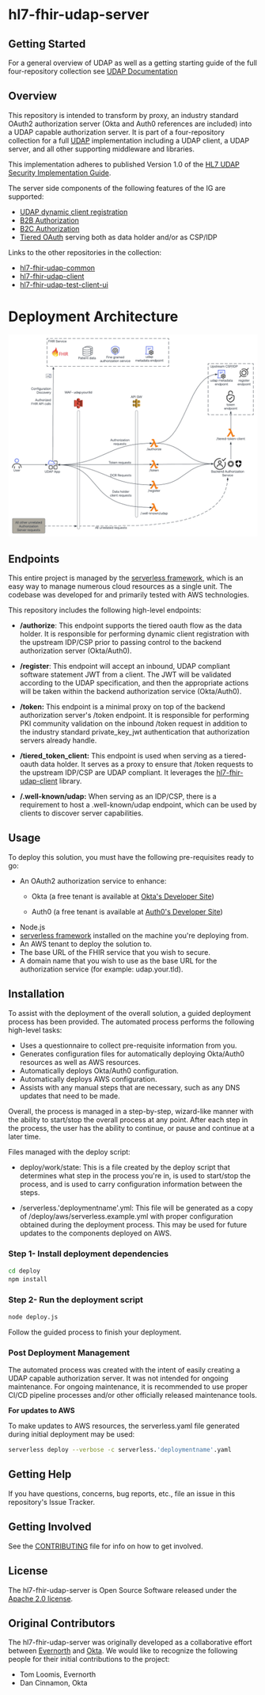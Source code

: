 # hl7-fhir-udap-server

## Getting Started

For a general overview of UDAP as well as a getting starting guide of the full four-repository collection see [UDAP Documentation](https://github.com/Evernorth/hl7-fhir-udap-docs#readme)

## Overview

This repository is intended to transform by proxy, an industry standard OAuth2 authorization server (Okta and Auth0 references are included) into a UDAP capable authorization server. It is part of a four-repository collection for a full [UDAP](https://www.udap.org/) implementation including a UDAP client, a UDAP server, and all other supporting middleware and libraries. 

This implementation adheres to published Version 1.0 of the [HL7 UDAP Security Implementation Guide](http://hl7.org/fhir/us/udap-security/STU1/).   

The server side components of the following features of the IG are supported:
- [UDAP dynamic client registration](http://hl7.org/fhir/us/udap-security/STU1//registration.html)
- [B2B Authorization](http://hl7.org/fhir/us/udap-security/STU1//b2b.html)
- [B2C Authorization](http://hl7.org/fhir/us/udap-security/STU1//consumer.html)
- [Tiered OAuth](http://hl7.org/fhir/us/udap-security/STU1//user.html) serving both as data holder and/or as CSP/IDP

Links to the other repositories in the collection:
- [hl7-fhir-udap-common](https://github.com/Evernorth/hl7-fhir-udap-common#readme)
- [hl7-fhir-udap-client](https://github.com/Evernorth/hl7-fhir-udap-client#readme)
- [hl7-fhir-udap-test-client-ui](https://github.com/Evernorth/hl7-fhir-udap-test-client-ui#readme)

# Deployment Architecture
![Deployment Architecture](./images/DetailedArch.png)

## Endpoints
This entire project is managed by the [serverless framework](https://www.serverless.com/), which is an easy way to manage numerous cloud resources as a single unit. The codebase was developed for and primarily tested with AWS technologies.

This repository includes the following high-level endpoints:
- **/authorize**: This endpoint supports the tiered oauth flow as the data holder. It is responsible for performing dynamic client registration with the upstream IDP/CSP prior to passing control to the backend authorization server (Okta/Auth0).

- **/register**: This endpoint will accept an inbound, UDAP compliant software statement JWT from a client. The JWT will be validated according to the UDAP specification, and then the appropriate actions will be taken within the backend authorization service (Okta/Auth0).

- **/token:** This endpoint is a minimal proxy on top of the backend authorization server's /token endpoint. It is responsible for performing PKI community validation on the inbound /token request in addition to the industry standard private_key_jwt authentication that authorization servers already handle.

- **/tiered_token_client:** This endpoint is used when serving as a tiered-oauth data holder. It serves as a proxy to ensure that /token requests to the upstream IDP/CSP are UDAP compliant. It leverages the [hl7-fhir-udap-client](https://github.com/Evernorth/hl7-fhir-udap-client#readme) library.

- **/.well-known/udap:** When serving as an IDP/CSP, there is a requirement to host a .well-known/udap endpoint, which can be used by clients to discover server capabilities.

## Usage

To deploy this solution, you must have the following pre-requisites ready to go:

- An OAuth2 authorization service to enhance:
    - Okta (a free tenant is available at [Okta's Developer Site](https://developer.okta.com/signup))

    - Auth0 (a free tenant is available at [Auth0's Developer Site](https://auth0.com/signup))
- Node.js
- [serverless framework](https://www.serverless.com/) installed on the machine you're deploying from.
- An AWS tenant to deploy the solution to.
- The base URL of the FHIR service that you wish to secure.
- A domain name that you wish to use as the base URL for the authorization service (for example: udap.your.tld).

## Installation

To assist with the deployment of the overall solution, a guided deployment process has been provided. The automated process performs the following high-level tasks:
* Uses a questionnaire to collect pre-requisite information from you.
* Generates configuration files for automatically deploying Okta/Auth0 resources as well as AWS resources.
* Automatically deploys Okta/Auth0 configuration.
* Automatically deploys AWS configuration.
* Assists with any manual steps that are necessary, such as any DNS updates that need to be made.

Overall, the process is managed in a step-by-step, wizard-like manner with the ability to start/stop the overall process at any point. After each step in the process, the user has the ability to continue, or pause and continue at a later time.

Files managed with the deploy script:
* deploy/work/state: This is a file created by the deploy script that determines what step in the process you're in, is used to start/stop the process, and is used to carry configuration information between the steps.

* /serverless.'deploymentname'.yml: This file will be generated as a copy of /deploy/aws/serverless.example.yml with proper configuration obtained during the deployment process. This may be used for future updates to the components deployed on AWS.

### Step 1- Install deployment dependencies
```bash
cd deploy
npm install
```

### Step 2- Run the deployment script
```bash
node deploy.js
```
Follow the guided process to finish your deployment.

### Post Deployment Management
The automated process was created with the intent of easily creating a UDAP capable authorization server. It was not intended for ongoing maintenance. For ongoing maintenance, it is recommended to use proper CI/CD pipeline processes and/or other officially released maintenance tools.

**For updates to AWS**

To make updates to AWS resources, the serverless.yaml file generated during initial deployment may be used:
```bash
serverless deploy --verbose -c serverless.'deploymentname'.yaml
```

## Getting Help

If you have questions, concerns, bug reports, etc., file an issue in this repository's Issue Tracker.

## Getting Involved

See the [CONTRIBUTING](CONTRIBUTING.md) file for info on how to get involved.

## License

The hl7-fhir-udap-server is Open Source Software released under the [Apache 2.0 license](https://www.apache.org/licenses/LICENSE-2.0.html).

## Original Contributors

The hl7-fhir-udap-server was originally developed as a collaborative effort between [Evernorth](https://www.evernorth.com/) and [Okta](https://www.okta.com/). We would like to recognize the following people for their initial contributions to the project: 
 - Tom Loomis, Evernorth
 - Dan Cinnamon, Okta